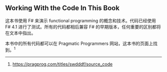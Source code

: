 ## Working With the Code In This Book

这本书使用 F# 来演示 functional programming 的概念和技术。代码已经使用 F# 4.1 进行了测试。所有的代码都相后兼容 F# 的早期版本，任何重要的区别都将在文本中指出。

本书中的所有代码都可以在 Pragmatic Programmers 网站，这本书的页面上找到。<sup>1<sup>


---
1.  https://pragprog.com/titles/swdddf/source_code